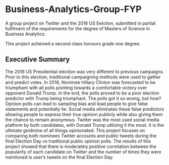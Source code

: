 # Business-Analytics-Group-FYP

A group project on Twitter and the 2016 US Eelction, submitted in partial fulfilment of the requirements for the degree of Masters of Science in Business Analytics.

This project acheived a second class honours grade one degree. 

## Executive Summary 

The 2016 US Presidential election was very different to previous campaigns. Prior to this election, traditional campaigning methods were used to gather and predict votes. In 2016, Nominee Hillary Clinton was forecasted to be triumphant with all polls pointing towards a comfortable victory over opponent Donald Trump. In the end, the polls proved to be a poor election predictor with Trump being triumphant. The polls got it so wrong, but how? Opinion polls can lead to sampling bias and lead people to give false statements and potentially lie. Social media eliminates these false predictors allowing people to express their true opinion publicly while also giving them the chance to remain anonymous. Twitter was the most used social media platform by both candidates, with Donald Trump utilizing it the most. It is the ultimate goldmine of all things opinionated. This project focuses on comparing both nominees Twitter accounts and public tweets during the final Election Day vs traditional public opinion polls. The results of this project showed that there is moderately positive correlation between the popularity of each candidate on Twitter and the number of times they were mentioned is user’s tweets on the final Election Day.
